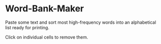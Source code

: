 # Word-Bank-Maker

Paste some text and sort most high-frequency words into an alphabetical list ready for printing.

Click on individual cells to remove them.

